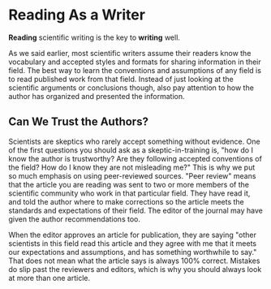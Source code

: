 # Reading As a Writer

__Reading__ scientific writing is the key to __writing__ well.

As we said earlier, most scientific writers assume their readers know the vocabulary and accepted styles and formats for sharing information in their field. The best way to learn the conventions and assumptions of any field is to read published work from that field. Instead of just looking at the scientific arguments or conclusions though, also pay attention to how the author has organized and presented the information. 


## Can We Trust the Authors?
Scientists are skeptics who rarely accept something without evidence. One of the first questions you should ask as a skeptic-in-training is, "how do I know the author is trustworthy? Are they following accepted conventions of the field? How do I know they are not misleading me?" This is why we put so much emphasis on using peer-reviewed sources. "Peer review" means that the article you are reading was sent to two or more members of the scientific community who work in that particular field. They have read it, and told the author where to make corrections so the article meets the standards and expectations of their field. The editor of the journal may have given the author recommendations too. 

When the editor approves an article for publication, they are saying "other scientists in this field read this article and they agree with me that it meets our expectations and assumptions, and has something worthwhile to say." That does not mean what the article says is always 100% correct. Mistakes do slip past the reviewers and editors, which is why you should always look at more than one article. 






